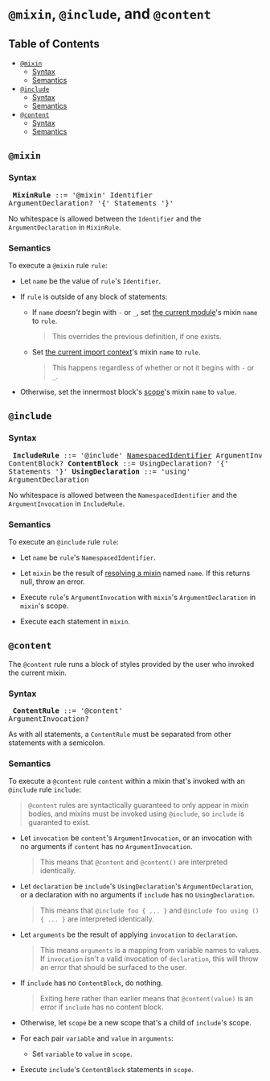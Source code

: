 # `@mixin`, `@include`, and `@content`

## Table of Contents

* [`@mixin`](#mixin)
  * [Syntax](#syntax)
  * [Semantics](#semantics)
* [`@include`](#include)
  * [Syntax](#syntax-1)
  * [Semantics](#semantics-1)
* [`@content`](#content)
  * [Syntax](#syntax-2)
  * [Semantics](#semantics-2)

## `@mixin`

### Syntax

<x><pre>
**MixinRule** ::= '@mixin' Identifier ArgumentDeclaration? '{' Statements '}'
</pre></x>

No whitespace is allowed between the `Identifier` and the `ArgumentDeclaration`
in `MixinRule`.

### Semantics

To execute a `@mixin` rule `rule`:

* Let `name` be the value of `rule`'s `Identifier`.

* If `rule` is outside of any block of statements:

  * If `name` *doesn't* begin with `-` or `_`, set [the current module][]'s
    mixin `name` to `rule`.

    > This overrides the previous definition, if one exists.

  * Set [the current import context][]'s mixin `name` to `rule`.

    > This happens regardless of whether or not it begins with `-` or `_`.

* Otherwise, set the innermost block's [scope][]'s mixin `name` to `value`.

  [scope]: ../variables.md#scope
  [the current module]: ../spec.md#current-module
  [the current import context]: ../spec.md#current-import-context

## `@include`

### Syntax

<x><pre>
**IncludeRule**      ::= '@include' [NamespacedIdentifier][] ArgumentInvocation?
&#32;                    ContentBlock?
**ContentBlock**     ::= UsingDeclaration? '{' Statements '}'
**UsingDeclaration** ::= 'using' ArgumentDeclaration
</pre></x>

[NamespacedIdentifier]: ../modules.md#syntax

No whitespace is allowed between the `NamespacedIdentifier` and the
`ArgumentInvocation` in `IncludeRule`.

### Semantics

To execute an `@include` rule `rule`:

* Let `name` be `rule`'s `NamespacedIdentifier`.

* Let `mixin` be the result of [resolving a mixin][] named `name`. If this
  returns null, throw an error.

  [resolving a mixin]: ../modules.md#resolving-a-member

* Execute `rule`'s `ArgumentInvocation` with `mixin`'s `ArgumentDeclaration` in
  `mixin`'s scope.

* Execute each statement in `mixin`.

## `@content`

The `@content` rule runs a block of styles provided by the user who invoked the
current mixin.

### Syntax

<x><pre>
**ContentRule** ::= '@content' ArgumentInvocation?
</pre></x>

As with all statements, a `ContentRule` must be separated from other statements
with a semicolon.

### Semantics

To execute a `@content` rule `content` within a mixin that's invoked with
an `@include` rule `include`:

> `@content` rules are syntactically guaranteed to only appear in mixin bodies,
> and mixins must be invoked using `@include`, so `include` is guaranted to
> exist.

* Let `invocation` be `content`'s `ArgumentInvocation`, or an invocation with no
  arguments if `content` has no `ArgumentInvocation`.

  > This means that `@content` and `@content()` are interpreted identically.

* Let `declaration` be `include`'s `UsingDeclaration`'s `ArgumentDeclaration`,
  or a declaration with no arguments if `include` has no `UsingDeclaration`.

  > This means that `@include foo { ... }` and `@include foo using () { ... }`
  > are interpreted identically.

* Let `arguments` be the result of applying `invocation` to `declaration`.

  > This means `arguments` is a mapping from variable names to values. If
  > `invocation` isn't a valid invocation of `declaration`, this will throw an
  > error that should be surfaced to the user.

* If `include` has no `ContentBlock`, do nothing.

  > Exiting here rather than earlier means that `@content(value)` is an error if
  > `include` has no content block.

* Otherwise, let `scope` be a new scope that's a child of `include`'s scope.

* For each pair `variable` and `value` in `arguments`:

  * Set `variable` to `value` in `scope`.

* Execute `include`'s `ContentBlock` statements in `scope`.
